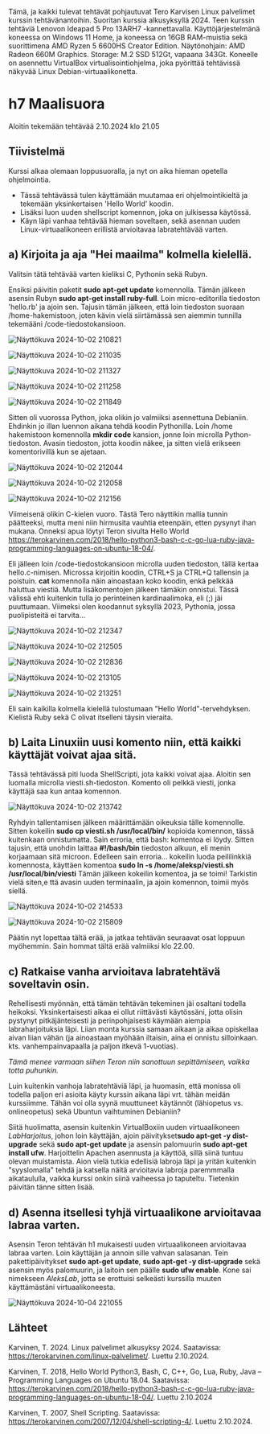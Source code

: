 Tämä, ja kaikki tulevat tehtävät pohjautuvat Tero Karvisen Linux palvelimet kurssin tehtävänantoihin. Suoritan kurssia alkusyksyllä 2024. 
Teen kurssin tehtäviä Lenovon Ideapad 5 Pro 13ARH7 -kannettavalla. Käyttöjärjestelmänä koneessa on Windows 11 Home, ja koneessa on 16GB RAM-muistia
sekä suorittimena AMD Ryzen 5 6600HS Creator Edition. 
Näytönohjain: AMD Radeon 660M Graphics. Storage: M.2 SSD 512Gt, vapaana 343Gt.
Koneelle on asennettu VirtualBox virtualisointiohjelma, joka pyörittää tehtävissä näkyvää Linux Debian-virtuaalikonetta.

# h7 Maalisuora

Aloitin tekemään tehtävää 2.10.2024 klo 21.05

## Tiivistelmä

Kurssi alkaa olemaan loppusuoralla, ja nyt on aika hieman opetella ohjelmointia.
- Tässä tehtävässä tulen käyttämään muutamaa eri ohjelmointikieltä ja tekemään yksinkertaisen 'Hello World' koodin.
- Lisäksi luon uuden shellscript komennon, joka on julkisessa käytössä. 
- Käyn läpi vanhaa tehtävää hieman soveltaen, sekä asennan uuden Linux-virtuaalikoneen erillistä arvioitavaa labratehtävää varten.

## a) Kirjoita ja aja "Hei maailma" kolmella kielellä.

Valitsin tätä tehtävää varten kieliksi C, Pythonin sekä Rubyn.

Ensiksi päivitin paketit **sudo apt-get update** komennolla. Tämän jälkeen asensin Rubyn **sudo apt-get install ruby-full**.
Loin micro-editorilla tiedoston 'hello.rb' ja ajoin sen. Tajusin tämän jälkeen, että loin tiedoston suoraan /home-hakemistoon, joten kävin vielä siirtämässä sen aiemmin 
tunnilla tekemääni /code-tiedostokansioon.

![Näyttökuva 2024-10-02 210821](https://github.com/user-attachments/assets/04ca1b99-5f91-4903-9173-df198995130c)

![Näyttökuva 2024-10-02 211035](https://github.com/user-attachments/assets/7f8e4856-9b28-49f4-b7a6-b6cef19e55f9)

![Näyttökuva 2024-10-02 211327](https://github.com/user-attachments/assets/9ec26dd8-14f7-4bd6-820e-8bf426dde98e)

![Näyttökuva 2024-10-02 211258](https://github.com/user-attachments/assets/8146c0ce-01b7-4050-aa37-bb4ffe4df1f7)

![Näyttökuva 2024-10-02 211849](https://github.com/user-attachments/assets/702baab0-5b6c-430b-9ccd-ef68f4804cfa)

Sitten oli vuorossa Python, joka olikin jo valmiiksi asennettuna Debianiin.
Ehdinkin jo illan luennon aikana tehdä koodin Pythonilla. Loin /home hakemistoon komennolla **mkdir code** kansion, jonne loin microlla Python-tiedoston.
Avasin tiedoston, jotta koodin näkee, ja sitten vielä erikseen komentorivillä kun se ajetaan.

![Näyttökuva 2024-10-02 212044](https://github.com/user-attachments/assets/96e94551-882b-44a3-8bd9-31d8e5574ff9)

![Näyttökuva 2024-10-02 212058](https://github.com/user-attachments/assets/7f6a63a1-ca87-4f75-afa3-6ab91de690a7)

![Näyttökuva 2024-10-02 212156](https://github.com/user-attachments/assets/7dd62654-5118-49ae-85b8-5c8bd1d90e32)

Viimeisenä olikin C-kielen vuoro. Tästä Tero näyttikin mallia tunnin päätteeksi, mutta meni niin hirmusita vauhtia eteenpäin, etten pysynyt ihan mukana.
Onneksi apua löytyi Teron sivulta Hello World https://terokarvinen.com/2018/hello-python3-bash-c-c-go-lua-ruby-java-programming-languages-on-ubuntu-18-04/.

Eli jälleen loin /code-tiedostokansioon microlla uuden tiedoston, tällä kertaa hello.c-nimisen.
Microssa kirjoitin koodin, CTRL+S ja CTRL+Q tallensin ja poistuin.
**cat** komennolla näin ainoastaan koko koodin, enkä pelkkää haluttua viestiä. Mutta lisäkomentojen jälkeen tämäkin onnistui. Tässä välissä ehti
kuitenkin tulla jo perinteinen kardinaalimoka, eli (;) jäi puuttumaan. Viimeksi olen koodannut syksyllä 2023, Pythonia, jossa puolipisteitä ei tarvita...

![Näyttökuva 2024-10-02 212347](https://github.com/user-attachments/assets/d46fad96-0b0c-4649-955d-afae57c472ee)

![Näyttökuva 2024-10-02 212505](https://github.com/user-attachments/assets/cb21e28f-a373-489a-b9ca-596af6a330d1)

![Näyttökuva 2024-10-02 212836](https://github.com/user-attachments/assets/678bdd1d-8db7-4518-aee2-1c04c1be9080)

![Näyttökuva 2024-10-02 213105](https://github.com/user-attachments/assets/d765eed6-ef2f-40bf-b363-a2fe4a39943c)

![Näyttökuva 2024-10-02 213251](https://github.com/user-attachments/assets/0dcd335b-9cdc-4682-b91c-495084ce371e)

Eli sain kaikilla kolmella kielellä tulostumaan "Hello World"-tervehdyksen. Kielistä Ruby sekä C olivat itselleni täysin vieraita.

## b)  Laita Linuxiin uusi komento niin, että kaikki käyttäjät voivat ajaa sitä.

Tässä tehtävässä piti luoda ShellScripti, jota kaikki voivat ajaa.
Aloitin sen luomalla microlla viesti.sh-tiedoston. Komento oli pelkkä viesti, jonka käyttäjä saa kun antaa komennon.

![Näyttökuva 2024-10-02 213742](https://github.com/user-attachments/assets/f3e9ab7a-b349-46bc-a3d5-ed8613e4b301)

Ryhdyin tallentamisen jälkeen määrittämään oikeuksia tälle komennolle. Sitten kokeilin **sudo cp viesti.sh /usr/local/bin/** kopioida komennon, tässä kuitenkaan onnistumatta.
Sain erroria, että bash: komentoa ei löydy. Sitten tajusin, että unohdin laittaa **#!/bash/bin** tiedoston alkuun, eli menin korjaamaan sitä microon.
Edelleen sain erroria... kokeilin luoda peililinkkiä komennosta, käyttäen komentoa **sudo ln -s /home/aleksp/viesti.sh /usr/local/bin/viesti**
Tämän jälkeen kokeilin komentoa, ja se toimi! Tarkistin vielä siten,e ttä avasin uuden terminaalin, ja ajoin komennon, toimii myös siellä.

![Näyttökuva 2024-10-02 214533](https://github.com/user-attachments/assets/c8ffb144-d7d8-4fa8-9721-6dceb9275ec6)

![Näyttökuva 2024-10-02 215809](https://github.com/user-attachments/assets/f4a5540c-8428-4c71-9f1d-cbf968dc0e54)

Päätin nyt lopettaa tältä erää, ja jatkaa tehtävän seuraavat osat loppuun myöhemmin. Sain hommat tältä erää valmiiksi klo 22.00.

## c) Ratkaise vanha arvioitava labratehtävä soveltavin osin.

Rehellisesti myönnän, että tämän tehtävän tekeminen jäi osaltani todella heikoksi. Yksinkertaisesti aikaa ei ollut riittävästi käytössäni, jotta olisin pystynyt pitkäjänteisesti ja perinpohjaisesti käymään aiempia labraharjoituksia läpi. Liian monta kurssia samaan aikaan ja aikaa opiskellaa aivan liian vähän (ja ainoastaan myöhään iltaisin, aina ei onnistu silloinkaan. kts. vanhempainvapaalla ja paljon itkevä 1-vuotias). 

*Tämä menee varmaan siihen Teron niin sanottuun sepittämiseen, vaikka totta puhunkin.* 

Luin kuitenkin vanhoja labratehtäviä läpi, ja huomasin, että monissa oli todella paljon eri asioita käyty kurssin aikana läpi vrt. tähän meidän kurssiimme. Tähän voi olla syynä muuttuneet käytännöt (lähiopetus vs. onlineopetus) sekä Ubuntun vaihtuminen Debianiin?

Siitä huolimatta, asensin kuitenkin VirtualBoxiin uuden virtuaalikoneen *LabHarjoitus*, johon loin käyttäjän, ajoin päivitykset**sudo apt-get -y dist-upgrade** sekä **sudo apt-get update** ja asensin palomuurin **sudo apt-get install ufw**. Harjoittelin Apachen asennusta ja käyttöä, sillä siinä tuntuu olevan muistamista. Aion vielä tutkia edellisiä labroja läpi ja yritän kuitenkin "syyslomalla" tehdä ja katsella näitä arvioitavia labroja paremmmalla aikataululla, vaikka kurssi onkin siinä vaiheessa jo taputeltu. Tietenkin päivitän tänne sitten lisää.

## d) Asenna itsellesi tyhjä virtuaalikone arvioitavaa labraa varten. 

Asensin Teron tehtävän h1 mukaisesti uuden virtuaalikoneen arvioitavaa labraa varten. Loin käyttäjän ja annoin sille vahvan salasanan. Tein pakettipäivitykset **sudo apt-get update**, **sudo apt-get -y dist-upgrade** sekä asensin myös palomuurin, ja laitoin sen päälle **sudo ufw enable**. Kone sai nimekseen *AleksLab*, jotta se erottuisi selkeästi kurssilla muuten käyttämästäni virtuaalikoneesta.

![Näyttökuva 2024-10-04 221055](https://github.com/user-attachments/assets/6b178401-febe-456f-9bdf-3953a3ecdbb8)


## Lähteet

Karvinen, T. 2024. Linux palvelimet alkusyksy 2024. Saatavissa: https://terokarvinen.com/linux-palvelimet/. Luettu 2.10.2024.

Karvinen, T. 2018, Hello World Python3, Bash, C, C++, Go, Lua, Ruby, Java – Programming Languages on Ubuntu 18.04. Saatavissa: 
https://terokarvinen.com/2018/hello-python3-bash-c-c-go-lua-ruby-java-programming-languages-on-ubuntu-18-04/. Luettu 2.10.2024

Karvinen, T. 2007, Shell Scripting. Saatavissa: https://terokarvinen.com/2007/12/04/shell-scripting-4/. Luettu 2.10.2024.
